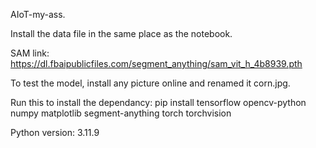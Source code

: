 AIoT-my-ass.

Install the data file in the same place as the notebook. 

SAM link: https://dl.fbaipublicfiles.com/segment_anything/sam_vit_h_4b8939.pth


To test the model, install any picture online and renamed it corn.jpg.


Run this to install the dependancy: pip install tensorflow opencv-python numpy matplotlib segment-anything torch torchvision


Python version: 3.11.9
